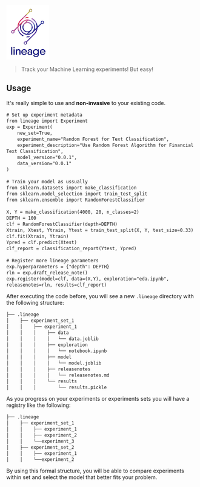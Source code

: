![alt text](docs/logo.png)

>Track your Machine Learning experiments! But easy!

## <b>Usage</b>

It's really simple to use and **non-invasive** to your existing code.
```
# Set up experiment metadata
from lineage import Experiment
exp = Experiment(
    new_set=True,
    experiment_name="Random Forest for Text Classification",
    experiment_description="Use Random Forest Algorithm for Financial Text Classification",
    model_version="0.0.1",
    data_version="0.0.1"
)

# Train your model as ussually
from sklearn.datasets import make_classification
from sklearn.model_selection import train_test_split
from sklearn.ensemble import RandomForestClassifier

X, Y = make_classification(4000, 20, n_classes=2)
DEPTH = 100
clf = RandomForestClassifier(depth=DEPTH)
Xtrain, Xtest, Ytrain, Ytest = train_test_split(X, Y, test_size=0.33)
clf.fit(Xtrain, Ytrain)
Ypred = clf.predict(Xtest)
clf_report = classification_report(Ytest, Ypred)

# Register more lineage parameters
exp.hyperparameters = {"depth": DEPTH}
rln = exp.draft_release_note()
exp.register(model=clf, data=(X,Y), exploration="eda.ipynb", releasenotes=rln, results=clf_report)
```

After executing the code before, you will see a new `.lineage` directory with the following structure:
```
├── .lineage
│    ├── experiment_set_1
│    │    ├── experiment_1
│    │    │    ├── data
│    │    │    │   └── data.joblib
│    │    │    ├── exploration
│    │    │    │   └── notebook.ipynb
│    │    │    ├── model
│    │    │    │   └── model.joblib
│    │    │    ├── releasenotes
│    │    │    │   └── releasenotes.md
│    │    │    └── results
│    │    │        └── results.pickle
```

As you progress on your experiments or experiments sets you will have a registry like the following:

```
├── .lineage
│    ├── experiment_set_1
│    │    ├── experiment_1
│    │    ├── experiment_2
│    │    └──experiment_3
│    ├── experiment_set_2
│    │    ├── experiment_1
│    │    └──experiment_2
```

By using this formal structure, you will be able to compare experiments within set and select the model that better fits your problem.